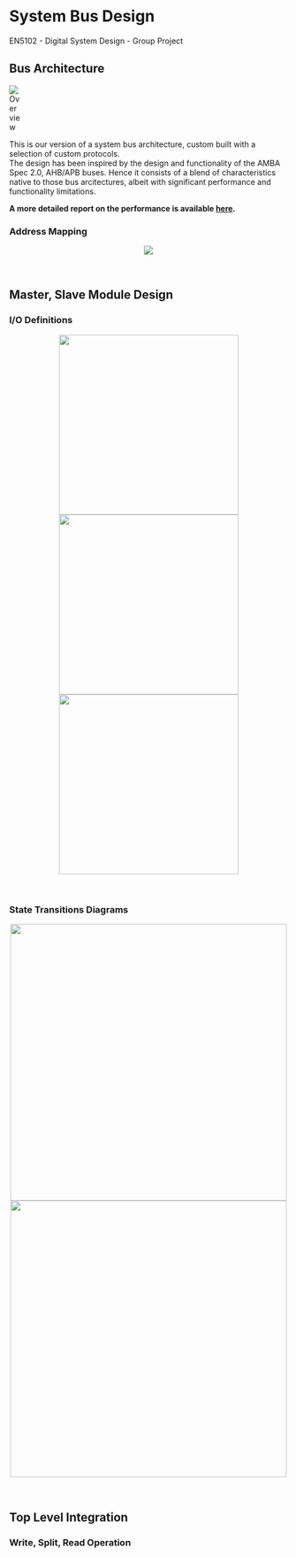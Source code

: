 # System Bus Design
EN5102 - Digital System Design - Group Project
<br>
## Bus Architecture

<img
  src="https://github.com/kaushanr/System-Bus-Design/blob/b635b9a3d2be1b8cbe0ab97bc9e9fe662c2a2057/docs/images/Bus_Design_Final.bmp"
  alt="Overview"
  title="Optional title"
  style="display: inline-block; margin: 0 auto; max-width: 20px">


This is our version of a system bus architecture, custom built with a selection of custom protocols.<br>
The design has been inspired by the design and functionality of the AMBA Spec 2.0, AHB/APB buses. Hence it consists of a blend of characteristics native to those bus arcitectures, albeit with significant performance and functionality limitations. <br>

<strong>A more detailed report on the performance is available [here](https://github.com/kaushanr/System-Bus-Design/blob/92e26f4ede344538dfdde3f7720f13ace26bae47/System%20Bus%20Design.pdf).</strong>

### Address Mapping
<p align="center">
  <img src="https://github.com/kaushanr/System-Bus-Design/blob/6d6dda05f802caa90e11a7e7d23120b032e018dd/docs/images/Address%20Mapping.png">
</p><br>

## Master, Slave Module Design
### I/O Definitions
<p align="center">
  <img src="https://github.com/kaushanr/System-Bus-Design/blob/6d6dda05f802caa90e11a7e7d23120b032e018dd/docs/images/master%20pinout.png" width="325"/> <img src="https://github.com/kaushanr/System-Bus-Design/blob/a4548d15422fd3aa55d8b20683ddb22fd5287b69/docs/images/slave%20split%20pinout.png" width="325"/> <img src= "https://github.com/kaushanr/System-Bus-Design/blob/a4548d15422fd3aa55d8b20683ddb22fd5287b69/docs/images/slave%20pinout.png" width="325"/>
</p><br>

### State Transitions Diagrams

<p align="center">
  <img src="https://github.com/kaushanr/System-Bus-Design/blob/8de9dacfc2ff533b489f6c1f14d064f9e0f7da78/docs/images/Master.bmp" width="500"/> <img src="https://github.com/kaushanr/System-Bus-Design/blob/8de9dacfc2ff533b489f6c1f14d064f9e0f7da78/docs/images/Slave_Split.bmp" width="500"/> 
</p><br>

## Top Level Integration 
### Write, Split, Read Operation
